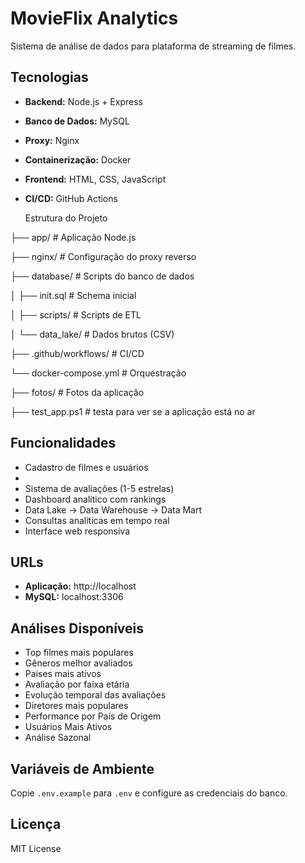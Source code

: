 #  MovieFlix Analytics

Sistema de análise de dados para plataforma de streaming de filmes.

##  Tecnologias

- **Backend:** Node.js + Express
- **Banco de Dados:** MySQL
- **Proxy:** Nginx
- **Containerização:** Docker
- **Frontend:** HTML, CSS, JavaScript
- **CI/CD:** GitHub Actions

  Estrutura do Projeto


├── app/                 # Aplicação Node.js

├── nginx/              # Configuração do proxy reverso

├── database/           # Scripts do banco de dados

│   ├── init.sql       # Schema inicial

│   ├── scripts/       # Scripts de ETL

│   └── data_lake/     # Dados brutos (CSV)

├── .github/workflows/  # CI/CD

└── docker-compose.yml  # Orquestração

├── fotos/              # Fotos da aplicação

├── test_app.ps1   # testa para ver se a aplicação está no ar

##  Funcionalidades

-  Cadastro de filmes e usuários
-  
-  Sistema de avaliações (1-5 estrelas)
-  Dashboard analítico com rankings
-  Data Lake → Data Warehouse → Data Mart
-  Consultas analíticas em tempo real
-  Interface web responsiva

## URLs

- **Aplicação:** http://localhost
- **MySQL:** localhost:3306

##  Análises Disponíveis

- Top filmes mais populares
- Gêneros melhor avaliados
- Países mais ativos
- Avaliação por faixa etária
- Evolução temporal das avaliações
- Diretores mais populares
 - Performance por País de Origem
 - Usuários Mais Ativos
 -  Análise Sazonal

##  Variáveis de Ambiente

Copie `.env.example` para `.env` e configure as credenciais do banco.

##  Licença

MIT License
